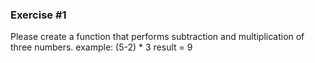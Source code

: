 ### Exercise #1 
Please create a function that performs subtraction and multiplication of three numbers.
   example: (5-2) * 3
   result = 9